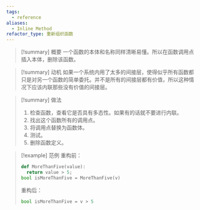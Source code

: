 ```yaml
---
tags:
  - reference
aliases:
  - Inline Method
refactor_type: 重新组织函数
---
```

> [!summary] 概要
> 一个函数的本体和名称同样清晰易懂。所以在函数调用点插入本体，删除该函数。

> [!summary] 动机
> 如果一个系统内用了太多的间接层，使得似乎所有函数都只是对另一个函数的简单委托。并不是所有的间接层都有价值，所以这种情况下应该内联那些没有价值的间接层。

> [!summary] 做法
> 1. 检查函数，查看它是否具有多态性。如果有的话就不要进行内联。
> 2. 找出这个函数所有的调用点。
> 3. 将调用点替换为函数体。
> 4. 测试。
> 5. 删除函数定义。

> [!example] 范例
> 重构前：
> ```python
> def MoreThanFive(value):
> 	return value > 5;
> bool isMoreThanFive = MoreThanFive(v)
> ```
> 重构后：
> ```python
> bool isMoreThanFive = v > 5
> ```